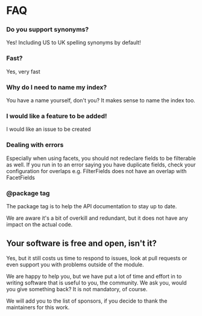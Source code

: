 # FAQ

### Do you support synonyms?

Yes! Including US to UK spelling synonyms by default!

### Fast?

Yes, very fast

### Why do I need to name my index?

You have a name yourself, don't you? It makes sense to name the index too.

### I would like a feature to be added!

I would like an issue to be created

### Dealing with errors

Especially when using facets, you should not redeclare fields to be filterable as well. If you run in to an error 
saying you have duplicate fields, check your configuration for overlaps
e.g. FilterFields does not have an overlap with FacetFields

### @package tag

The package tag is to help the API documentation to stay up to date.

We are aware it's a bit of overkill and redundant, but it does not have any impact on the actual code.

## Your software is free and open, isn't it?

Yes, but it still costs us time to respond to issues, look at pull requests
or even support you with problems outside of the module.

We are happy to help you, but we have put a lot of time and effort in to writing software
that is useful to you, the community. We ask you, would you give something back?
It is not mandatory, of course.

We will add you to the list of sponsors, if you decide to thank the maintainers for this
work.
